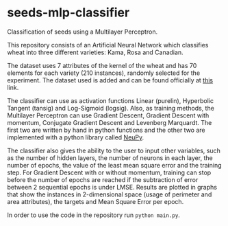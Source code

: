 # seeds-mlp-classifier
Classification of seeds using a Multilayer Perceptron.

This repository consists of an Artificial Neural Network which classifies wheat into three different varieties: Kama, Rosa and Canadian.

The dataset uses 7 attributes of the kernel of the wheat and has 70 elements for each variety (210 instances), randomly selected for the experiment. The dataset used is added and can be found officially at [this](https://archive.ics.uci.edu/ml/datasets/seeds) link.

The classifier can use as activation functions Linear (purelin), Hyperbolic Tangent (tansig) and Log-Sigmoid (logsig). Also, as training methods, the Multilayer Perceptron can use Gradient Descent, Gradient Descent with momentum, Conjugate Gradient Descent and Levenberg Marquardt. The first two are written by hand in python functions and the other two are implemented with a python library called [NeuPy](http://neupy.com/pages/home.html).

The classifier also gives the ability to the user to input other variables, such as the number of hidden layers, the number of neurons in each layer, the number of epochs, the value of the least mean square error and the training step. For Gradient Descent with or without momentum, training can stop before the number of epochs are reached if the subtraction of error between 2 sequential epochs is under LMSE. Results are plotted in graphs that show the instances in 2-dimensional space (usage of perimeter and area attributes), the targets and Mean Square Error per epoch. 

In order to use the code in the repository run `python main.py`.  
